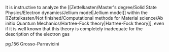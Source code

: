 It is instructive to analyze the [[Zettelkasten/Master's degree/Solid State Physics/Electron dynamics/Jellium model|Jellium model]] within the [[Zettelkasten/Not finished/Computational methods for Material science/Ab initio Quantum Mechanics/Hartree-Fock theory|Hartree-Fock theory]], even if it is well known that this theory is completely inadequate for the description of the electron gas

pg.156 Grosso-Parravicini